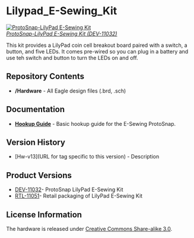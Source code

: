 Lilypad_E-Sewing_Kit
====================

[![ProtoSnap-LilyPad E-Sewing Kit](https://dlnmh9ip6v2uc.cloudfront.net//images/products/1/1/0/3/2/11032-04.jpg)  
*ProtoSnap-LilyPad E-Sewing Kit (DEV-11032)*](https://www.sparkfun.com/products/11032)

This kit provides a LilyPad coin cell breakout board paired with a switch, a button, and five LEDs. It comes pre-wired so you can plug in a battery and use teh switch and button to turn the LEDs on and off. 

Repository Contents
-------------------
* **/Hardware** - All Eagle design files (.brd, .sch)

Documentation
--------------
* **[Hookup Guide](https://www.sparkfun.com/tutorials/307)** - Basic hookup guide for the E-Sewing ProtoSnap.

Version History
---------------
* [Hw-v13](URL for tag specific to this version) - Description 

Product Versions
----------------
* [DEV-11032](https://www.sparkfun.com/products/11032)- ProtoSnap LilyPad E-Sewing Kit
* [RTL-11051](https://www.sparkfun.com/products/11051)- Retail packaging of LilyPad E-Sewing Kit

License Information
-------------------
The hardware is released under [Creative Commons Share-alike 3.0](http://creativecommons.org/licenses/by-sa/3.0/). 
